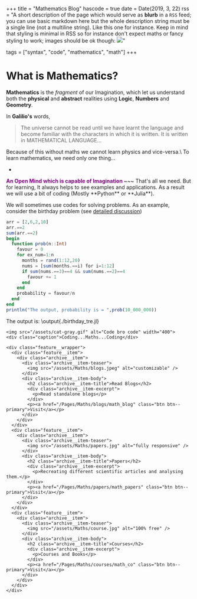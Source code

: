 +++
title = "Mathematics Blog"
hascode = true
date = Date(2019, 3, 22)
rss = "A short description of the page which would serve as **blurb** in a `RSS` feed; you can use basic markdown here but the whole description string must be a single line (not a multiline string). Like this one for instance. Keep in mind that styling is minimal in RSS so for instance don't expect maths or fancy styling to work; images should be ok though: ![](https://upload.wikimedia.org/wikipedia/en/3/32/Rick_and_Morty_opening_credits.jpeg)"

tags = ["syntax", "code", "mathematics", "math"]
+++


# What is Mathematics?
**Mathematics** is the *fragment* of our Imagination, which let us understand both the **physical** and **abstract** realities using **Logic**, **Numbers** and **Geometry**.

In **Galilio's** words,
> The universe cannot be read until we have learnt the language and become familiar with the characters in which it is written. It is written in MATHEMATICAL LANGUAGE...

Because of this without maths we cannot learn physics and vice-versa.\\
To learn mathematics, we need only one thing...
* ~~~
<span style="color:purple;font-weight:700">
    An Open Mind which is capable of Imagination
</span>
~~~
That's all we need. But for learning, It always helps to see examples and applications. As a result we will use a bit of coding (Mostly **Python** or **Julia**).

We will sometimes use codes for solving problems.
As an example, consider the birthday problem (see [detailed discussion](https://www.cheenta.com/a-probability-birthday-with-coding/))

```julia:./birthday_tre.jl
arr = [2,6,2,10]
arr.==2
sum(arr.==2)
begin
  function prob(n::Int)
    favour = 0
    for ex_num=1:n
      months = rand(1:12,20)
      nums = [sum(months.==i) for i=1:12]
      if sum(nums.==3)==4 && sum(nums.==2)==4
        favour += 1
      end
    end
    probability = favour/n
  end
end
println("The output, probability is = ",prob(10_000_000))
```
The output is:
\output{./birthday_tre.jl}
~~~
<img src="/assets/cat-gray.gif" alt="Code bro code" width="400">
<div class="caption">Coding...Maths...Coding</div>
~~~

~~~
<div class="feature__wrapper">
  <div class="feature__item">
    <div class="archive__item">
      <div class="archive__item-teaser">
        <img src="/assets/Maths/blogs.jpeg" alt="customizable" />
      </div>
      <div class="archive__item-body">
        <h2 class="archive__item-title">Read Blogs</h2>
        <div class="archive__item-excerpt">
          <p>Read standalone blogs</p>
        </div>
        <p><a href="/Pages/Maths/blogs/math_blog" class="btn btn--primary">Visit</a></p>
      </div>
    </div>
  </div>
  <div class="feature__item">
    <div class="archive__item">
      <div class="archive__item-teaser">
        <img src="/assets/Maths/papers.jpg" alt="fully responsive" />
      </div>
      <div class="archive__item-body">
        <h2 class="archive__item-title">Papers</h2>
        <div class="archive__item-excerpt">
          <p>Recreating different scientific articles and analysing them.</p>
        </div>
        <p><a href="/Pages/Maths/papers/math_papers" class="btn btn--primary">Visit</a></p>
      </div>
    </div>
  </div>
  <div class="feature__item">
    <div class="archive__item">
      <div class="archive__item-teaser">
        <img src="/assets/Maths/course.jpg" alt="100% free" />
      </div>
      <div class="archive__item-body">
        <h2 class="archive__item-title">Courses</h2>
        <div class="archive__item-excerpt">
          <p>Courses and Books</p>
        </div>
        <p><a href="/Pages/Maths/courses/math_co" class="btn btn--primary">Visit</a></p>
      </div>
    </div>
  </div>
</div>
~~~